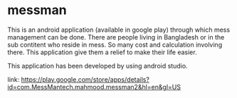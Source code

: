 # messman


This is an android application (available in google play) through which mess management can be done. There are people living in Bangladesh or in
the sub contitent who reside in mess. So many cost and calculation involving there. This application give them a relief to make their life easier.


This application has been developed by using android studio. 

link: https://play.google.com/store/apps/details?id=com.MessMantech.mahmood.messman2&hl=en&gl=US
